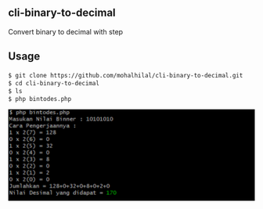 ## cli-binary-to-decimal
Convert binary to decimal with step

## Usage

```
$ git clone https://github.com/mohalhilal/cli-binary-to-decimal.git
$ cd cli-binary-to-decimal
$ ls
$ php bintodes.php
```

![Alt text](ss.png "Optional Title")

